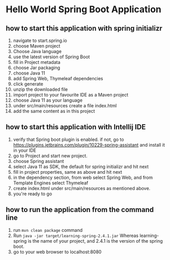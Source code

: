 # Hello World Spring Boot Application

## how to start this application with spring initializr

1. navigate to start.spring.io
2. choose Maven project
3. Choose Java language
4. use the latest version of Spring Boot
5. fill in Project metadata
6. choose Jar packaging
7. choose Java 11
8. add Spring Web, Thymeleaf dependencies
9. click generate
10. unzip the downloaded file
11. import project to your favourite IDE as a Maven project
12. choose Java 11 as your language
13. under src/main/resources create a file index.html 
14. add the same content as in this project

## how to start this application with Intellij IDE

1. verify that Spring boot plugin is enabled. if not, go to https://plugins.jetbrains.com/plugin/10229-spring-assistant and install it in your IDE
2. go to Project and start new project.
3. choose Spring assistant
4. select Java 11 as SDK, the default for spring initializr and hit next
5. fill in project properties, same as above and hit next
6. in the dependency section, from web select Spring Web, and from Template Engines select Thymeleaf
7. create index.html under src/main/resources as mentioned above.
8. you're ready to go

## how to run the application from the command line
1. run <code>mvn clean package</code> command
2. Run <code>java -jar target/learning-spring-2.4.1.jar</code> Whereas learning-spring is the name of your project, and 2.4.1 is the version of the spring boot. 
3. go to your web browser to localhost:8080

 
